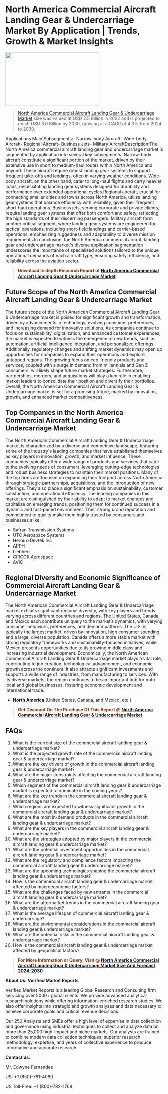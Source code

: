 <p><h1>North America Commercial Aircraft Landing Gear & Undercarriage Market By Application | Trends, Growth & Market Insights</h1><p><img class="aligncenter size-medium wp-image-105565" src="https://ffe5etoiles.com/wp-content/uploads/2025/01/MST7-300x171.png" alt="" width="300" height="171" /></p><blockquote><p><a href="https://www.verifiedmarketreports.com/download-sample/?rid=563834&utm_source=Github-NA&utm_medium=362" target="_blank">North America Commercial Aircraft Landing Gear & Undercarriage Market</a> size was valued at USD 2.5 Billion in 2022 and is projected to reach USD 3.6 Billion by 2030, growing at a CAGR of 4.3% from 2024 to 2030.</p></blockquote>Applications Main Subsegments:- Narrow-body Aircraft- Wide-body Aircraft- Regional Aircraft- Business Jets- Military AircraftDescription:The North America commercial aircraft landing gear and undercarriage market is segmented by application into several key subsegments. Narrow-body aircraft constitute a significant portion of the market, driven by their extensive use in short to medium-haul routes within North America and beyond. These aircraft require robust landing gear systems to support frequent take-offs and landings, often in varying weather conditions. Wide-body aircraft, on the other hand, cater to long-haul flights and carry heavier loads, necessitating landing gear systems designed for durability and performance over extended operational cycles.Regional aircraft, crucial for connecting smaller cities and towns across North America, utilize landing gear systems that balance efficiency with reliability, given their frequent short-haul operations. Business jets, serving corporate and private clients, require landing gear systems that offer both comfort and safety, reflecting the high standards of their discerning passengers. Military aircraft form another critical segment, where landing gear systems are engineered for tactical operations, including short-field landings and carrier-based operations, emphasizing ruggedness and adaptability to diverse mission requirements.In conclusion, the North America commercial aircraft landing gear and undercarriage market's diverse application segmentation underscores the importance of specialized solutions tailored to the unique operational demands of each aircraft type, ensuring safety, efficiency, and reliability across the aviation sector.</p><blockquote><p><span style="color: #993300;"><strong>Download In depth Research Report of <a href="https://www.verifiedmarketreports.com/download-sample/?rid=563834&utm_source=Github-NA&utm_medium=362">North America Commercial Aircraft Landing Gear & Undercarriage Market</a></strong></span></p></blockquote><h2>Future Scope of the North America Commercial Aircraft Landing Gear & Undercarriage Market</h2><p>The future scope of the North American Commercial Aircraft Landing Gear & Undercarriage market is poised for significant growth and transformation, driven by advancements in technology, evolving consumer preferences, and increasing demand for innovative solutions. As companies continue to focus on sustainability, digitalization, and enhanced customer experiences, the market is expected to witness the emergence of new trends, such as automation, artificial intelligence integration, and personalized offerings. Additionally, regulatory changes and shifting market dynamics may open up opportunities for companies to expand their operations and explore untapped regions. The growing focus on eco-friendly products and services, coupled with a surge in demand from millennials and Gen Z consumers, will likely shape future market strategies. Furthermore, partnerships, mergers, and acquisitions will play a key role in enabling market leaders to consolidate their position and diversify their portfolios. Overall, the North American Commercial Aircraft Landing Gear & Undercarriage market is set for a promising future, marked by innovation, growth, and enhanced market competitiveness.</p><h2>Top Companies in the North America Commercial Aircraft Landing Gear & Undercarriage Market</h2><p>The North American Commercial Aircraft Landing Gear & Undercarriage market is characterized by a diverse and competitive landscape, featuring some of the industry's leading companies that have established themselves as key players in innovation, growth, and market influence. These companies typically offer a wide range of products and services that cater to the evolving needs of consumers, leveraging cutting-edge technologies and robust business strategies to maintain their market positions. Many of the top firms are focused on expanding their footprint across North America through strategic partnerships, acquisitions, and the introduction of new offerings. They also place a significant emphasis on sustainability, customer satisfaction, and operational efficiency. The leading companies in this market are distinguished by their ability to adapt to market changes and capitalize on emerging trends, positioning them for continued success in a dynamic and fast-paced environment. Their strong brand reputation and commitment to quality make them highly trusted by consumers and businesses alike.</p><p><ul><li>Safran Transmission Systems </li><li> UTC Aerospace Systems </li><li> Heroux-Devtek Inc </li><li> APPH </li><li> Liebherr </li><li> CIRCOR Aerospace </li><li> AVIC</li></ul></p><h2>Regional Diversity and Economic Significance of Commercial Aircraft Landing Gear & Undercarriage Market</h2><p>The North American Commercial Aircraft Landing Gear & Undercarriage market exhibits significant regional diversity, with key players and trends varying across different countries and regions. The United States, Canada, and Mexico each contribute uniquely to the market’s dynamics, with varying consumer behaviors, preferences, and demand patterns. The U.S. is typically the largest market, driven by innovation, high consumer spending, and a large, diverse population. Canada offers a more stable market with strong regulatory frameworks and sustainability-focused initiatives, while Mexico presents opportunities due to its growing middle class and increasing industrial development. Economically, the North American Commercial Aircraft Landing Gear & Undercarriage market plays a vital role, contributing to job creation, technological advancement, and economic growth across the continent. It also attracts significant investments and supports a wide range of industries, from manufacturing to services. With its diverse markets, the region continues to be an important hub for both local and global businesses, fostering economic development and international trade.</p><ul> <li><strong>North America</strong> (United States, Canada, and Mexico, etc.)</li></ul><blockquote><p><span style="color: #993300;"><strong>Get Discount On The Purchase Of This Report @ <a href="https://www.verifiedmarketreports.com/ask-for-discount/?rid=563834&utm_source=Github-NA&utm_medium=362">North America Commercial Aircraft Landing Gear & Undercarriage Market</a></strong></span></p></blockquote><h2>FAQs</h2><p><ol> <li>What is the current size of the commercial aircraft landing gear & undercarriage market?</div><div></li> <li>What is the projected growth rate of the commercial aircraft landing gear & undercarriage market?</div><div></li> <li>What are the key drivers of growth in the commercial aircraft landing gear & undercarriage market?</div><div></li> <li>What are the major constraints affecting the commercial aircraft landing gear & undercarriage market?</div><div></li> <li>Which segment of the commercial aircraft landing gear & undercarriage market is expected to dominate in the coming years?</div><div></li> <li>What are the key trends in the commercial aircraft landing gear & undercarriage market?</div><div></li> <li>Which regions are expected to witness significant growth in the commercial aircraft landing gear & undercarriage market?</div><div></li> <li>What are the most in-demand products in the commercial aircraft landing gear & undercarriage market?</div><div></li> <li>What are the key players in the commercial aircraft landing gear & undercarriage market?</div><div></li> <li>What are the strategies adopted by major players in the commercial aircraft landing gear & undercarriage market?</div><div></li> <li>What are the potential investment opportunities in the commercial aircraft landing gear & undercarriage market?</div><div></li> <li>What are the regulatory and compliance factors impacting the commercial aircraft landing gear & undercarriage market?</div><div></li> <li>What are the upcoming technologies shaping the commercial aircraft landing gear & undercarriage market?</div><div></li> <li>How is the commercial aircraft landing gear & undercarriage market affected by macroeconomic factors?</div><div></li> <li>What are the challenges faced by new entrants in the commercial aircraft landing gear & undercarriage market?</div><div></li> <li>What are the aftermarket trends in the commercial aircraft landing gear & undercarriage market?</div><div></li> <li>What is the average lifespan of commercial aircraft landing gear & undercarriage?</div><div></li> <li>What are the environmental considerations in the commercial aircraft landing gear & undercarriage market?</div><div></li> <li>What are the potential risks in the commercial aircraft landing gear & undercarriage market?</div><div></li> <li>How is the commercial aircraft landing gear & undercarriage market affected by geopolitical factors?</div><div></li></ol></p><blockquote><p><span style="color: #993300;"><strong>For More Information or Query, Visit @ <a href="https://www.verifiedmarketreports.com/product/commercial-aircraft-landing-gear-undercarriage-market-size-and-forecast/">North America Commercial Aircraft Landing Gear & Undercarriage Market Size And Forecast 2024-2030</a></strong></span></p></blockquote><p><strong>About Us: Verified Market Reports</strong></p><p>Verified Market Reports is a leading Global Research and Consulting firm servicing over 5000+ global clients. We provide advanced analytical research solutions while offering information-enriched research studies. We also offer insights into strategic and growth analyses and data necessary to achieve corporate goals and critical revenue decisions.</p><p>Our 250 Analysts and SMEs offer a high level of expertise in data collection and governance using industrial techniques to collect and analyze data on more than 25,000 high-impact and niche markets. Our analysts are trained to combine modern data collection techniques, superior research methodology, expertise, and years of collective experience to produce informative and accurate research.</p><p><strong>Contact us:</strong></p><p>Mr. Edwyne Fernandes</p><p>US: +1 (650)-781-4080</p><p>US Toll-Free: +1 (800)-782-1768</p>
